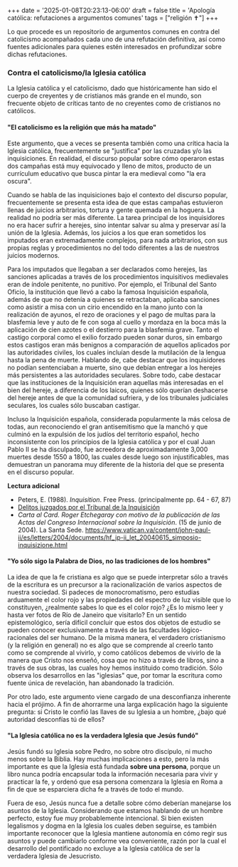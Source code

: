 +++
date = '2025-01-08T20:23:13-06:00'
draft = false
title = 'Apología católica: refutaciones a argumentos comunes'
tags = ["religión ✝️"]
+++

Lo que procede es un repositorio de argumentos comunes en contra del catolicismo acompañados cada uno de una refutación definitiva, así como fuentes adicionales para quienes estén interesados en profundizar sobre dichas refutaciones.

<!--
### Contra el cristianismo

***

-->

### Contra el catolicismo/la Iglesia católica

La Iglesia católica y el catolicismo, dado que históricamente han sido el cuerpo de creyentes y de cristianos más grande en el mundo, son frecuente objeto de críticas tanto de no creyentes como de cristianos no católicos.

#### "El catolicismo es la religión que más ha matado"

Este argumento, que a veces se presenta también como una crítica hacia la Iglesia católica, frecuentemente se "justifica" por las cruzadas y/o las inquisiciones. En realidad, el discurso popular sobre cómo operaron estas dos campañas está muy equivocado y lleno de mitos, producto de un currículum educativo que busca pintar la era medieval como "la era oscura".

<!-- Comenzando por las cruzadas, ... -->

<!-- Por otro lado, -->

Cuando se habla de las inquisiciones bajo el contexto del discurso popular, frecuentemente se presenta esta idea de que estas campañas estuvieron llenas de juicios arbitrarios, tortura y gente quemada en la hoguera. La realidad no podría ser más diferente. La tarea principal de los inquisidores no era hacer sufrir a herejes, sino intentar salvar su alma y preservar así la unión de la Iglesia. Además, los juicios a los que eran sometidos los imputados eran extremadamente complejos, para nada arbitrarios, con sus propias reglas y procedimientos no del todo diferentes a las de nuestros juicios modernos. 

Para los imputados que llegaban a ser declarados como herejes, las sanciones aplicadas a través de los procedimientos inquisitivos medievales eran de índole penitente, no punitivo. Por ejemplo, el Tribunal del Santo Oficio, la institución que llevó a cabo la famosa Inquisición española, además de que no detenía a quienes se retractaban, aplicaba sanciones como asistir a misa con un cirio encendido en la mano junto con la realización de ayunos, el rezo de oraciones y el pago de multas para la blasfemia leve y auto de fe con soga al cuello y mordaza en la boca más la aplicación de cien azotes o el destierro para la blasfemia grave. Tanto el castigo corporal como el exilio forzado pueden sonar duros, sin embargo estos castigos eran más benignos a comparación de aquellos aplicados por las autoridades civiles, los cuales incluían desde la mutilación de la lengua hasta la pena de muerte. Hablando de, cabe destacar que los inquisidores no podían sentenciaban a muerte, sino que debían entregar a los herejes más persistentes a las autoridades seculares. Sobre todo, cabe destacar que las instituciones de la Inquisición eran aquellas más interesadas en el bien del hereje, a diferencia de los laicos, quienes sólo querían deshacerse del hereje antes de que la comunidad sufriera, y de los tribunales judiciales seculares, los cuales sólo buscaban castigar.

Incluso la Inquisición española, considerada popularmente la más celosa de todas, aun reconociendo el gran antisemitismo que la manchó y que culminó en la expulsión de los judíos del territorio español, hecho inconsistente con los principios de la Iglesia católica y por el cual Juan Pablo II se ha disculpado, fue acreedora de aproximadamente 3,000 muertes desde 1550 a 1800, las cuales desde luego son injustificables, mas demuestran un panorama muy diferente de la historia del que se presenta en el discurso popular.


**Lectura adicional**
- Peters, E. (1988). *Inquisition*. Free Press. (principalmente pp. 64 - 67, 87)
- [Delitos juzgados por el Tribunal de la Inquisición](https://www.congreso.gob.pe/Docs/participacion/museo/Inquisicion/files/delitos-juzgados1.pdf)
- *Carta al Card. Roger Etchegaray con motivo de la publicación de las Actas del Congreso Internacional sobre la Inquisición*. (15 de junio de 2004). La Santa Sede. https://www.vatican.va/content/john-paul-ii/es/letters/2004/documents/hf_jp-ii_let_20040615_simposio-inquisizione.html


#### "Yo sólo sigo la Palabra de Dios, no las tradiciones de los hombres"

La idea de que la fe cristiana es algo que se puede interpretar sólo a través de la escritura es un precursor a la racionalización de varios aspectos de nuestra sociedad. Si padeces de monocromatismo, pero estudias arduamente el color rojo y las propiedades del espectro de luz visible que lo constituyen, ¿realmente sabes lo que es el color rojo? ¿Es lo mismo leer y hasta ver fotos de Río de Janeiro que visitarlo? En un sentido epistemológico, sería difícil concluir que estos dos objetos de estudio se pueden conocer exclusivamente a través de las facultades lógico-racionales del ser humano. De la misma manera, el verdadero cristianismo (y la religión en general) no es algo que se comprende al creerlo tanto como se comprende al vivirlo, y como católicos debemos de vivirlo de la manera que Cristo nos enseñó, cosa que no hizo a través de libros, sino a través de sus obras, las cuales hoy hemos instituido como tradición. Sólo observa los desarrollos en las "iglesias" que, por tomar la escritura como fuente única de revelación, han abandonado la tradición.

Por otro lado, este argumento viene cargado de una desconfianza inherente hacia el prójimo. A fin de ahorrarme una larga explicación hago la siguiente pregunta: si Cristo le confió las llaves de su Iglesia a un hombre, ¿bajo qué autoridad desconfías tú de ellos?

#### "La Iglesia católica no es la verdadera Iglesia que Jesús fundó"

Jesús fundó su Iglesia sobre Pedro, no sobre otro discípulo,
ni mucho menos sobre la Biblia. Hay muchas implicaciones a
esto, pero la más importante es que la Iglesia está fundada
**sobre una persona**, porque un libro nunca podría
encapsular toda la información necesaria para vivir y
practicar la fe, y ordenó que esa persona comenzara la
Iglesia en Roma a fin de que se esparciera dicha fe a través
de todo el mundo.

Fuera de eso, Jesús nunca fue a detalle sobre cómo deberían
manejarse los asuntos de la Iglesia. Considerando que
estamos hablando de un hombre perfecto, estoy fue muy
probablemente intencional. Si bien existen legalismos y
dogma en la Iglesia los cuales deben seguirse, es también
importante reconocer que la Iglesia mantiene autonomía en
cómo regir sus asuntos y puede cambiarlo conforme vea
conveniente, razón por la cual el desarrollo del pontificado
no excluye a la Iglesia católica de ser la verdadera Iglesia
de Jesucristo.



